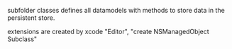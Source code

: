 subfolder classes defines all datamodels with methods to store data in the persistent store.

extensions are created by xcode "Editor", "create NSManagedObject Subclass"
